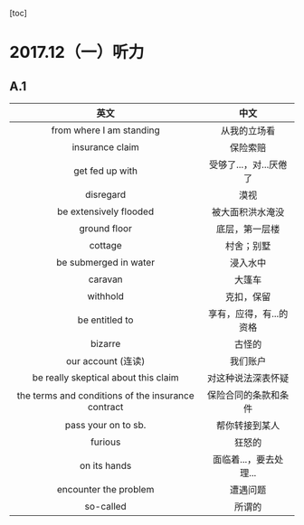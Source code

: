 [toc]



# 2017.12（一）听力

## A.1

|                        英文                        |          中文           |
| :------------------------------------------------: | :---------------------: |
|              from where I am standing              |      从我的立场看       |
|                  insurance claim                   |        保险索赔         |
|                  get fed up with                   | 受够了...，对...厌倦了  |
|                     disregard                      |          漠视           |
|               be extensively flooded               |    被大面积洪水淹没     |
|                    ground floor                    |     底层，第一层楼      |
|                      cottage                       |       村舍；别墅        |
|               be submerged in water                |        浸入水中         |
|                      caravan                       |         大篷车          |
|                      withhold                      |       克扣，保留        |
|                   be entitled to                   | 享有，应得，有...的资格 |
|                      bizarre                       |         古怪的          |
|                 our account (连读)                 |        我们账户         |
|        be really skeptical about this claim        |   对这种说法深表怀疑    |
| the terms and conditions of the insurance contract |  保险合同的条款和条件   |
|                pass your on to sb.                 |     帮你转接到某人      |
|                      furious                       |         狂怒的          |
|                    on its hands                    | 面临着...，要去处理...  |
|               encounter the problem                |        遭遇问题         |
|                     so-called                      |         所谓的          |

